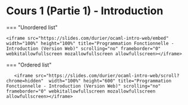 # Cours 1 (Partie 1) - Introduction


=== "Unordered list"

    <iframe src="https://slides.com/durier/ocaml-intro-web/embed" width="100%" height="100%" title="Programmation Fonctionnelle - Introduction (Version Web)" scrolling="no" frameborder="0" webkitallowfullscreen mozallowfullscreen allowfullscreen></iframe>

=== "Ordered list"

    
       <iframe src="https://slides.com/durier/ocaml-intro-web/scroll?chrome=hidden"  width="100%" height="600" title="Programmation Fonctionnelle - Introduction (Version Web)" scrolling="no" frameborder="0" webkitallowfullscreen mozallowfullscreen allowfullscreen></iframe>







